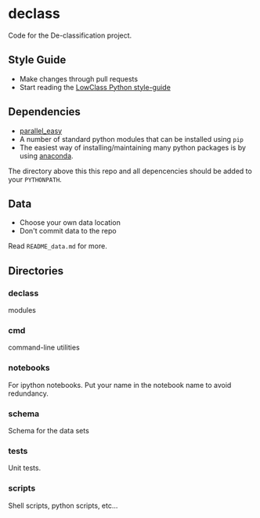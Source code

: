 declass
=======
Code for the De-classification project.

Style Guide
-----------

* Make changes through pull requests
* Start reading the [LowClass Python style-guide](http://columbia-applied-data-science.github.io/pages/lowclass-python-style-guide.html)

Dependencies
------------

* [parallel_easy](https://github.com/langmore/parallel_easy.git)
* A number of standard python modules that can be installed using `pip`
* The easiest way of installing/maintaining many python packages is by using [anaconda](https://store.continuum.io/cshop/anaconda/).

The directory above this this repo and all depencencies should be added to your `PYTHONPATH`.

Data
----
* Choose your own data location
* Don't commit data to the repo

Read `README_data.md` for more.

Directories
-----------

### declass
modules

### cmd
command-line utilities

### notebooks
For ipython notebooks.  Put your name in the notebook name to avoid redundancy.

### schema
Schema for the data sets

### tests
Unit tests.

### scripts
Shell scripts, python scripts, etc...


